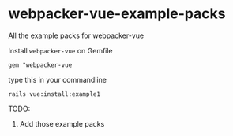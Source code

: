 # webpacker-vue-example-packs

All the example packs for webpacker-vue

Install `webpacker-vue` on Gemfile

```
gem "webpacker-vue
```

type this in your commandline

```
rails vue:install:example1
```


TODO: 
1. Add those example packs
